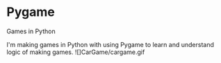 # Pygame
Games in Python

I'm making games in Python with using Pygame to learn and understand logic of making games.
![]CarGame/cargame.gif
